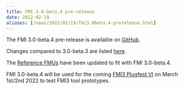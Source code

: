 ```yaml
---
title: FMI 3.0-beta.4 pre-release
date: 2022-02-19
aliases: [/news/2022/02/19/fmi3.0beta.4-prerelease.html]
---
```


The FMI 3.0-beta.4 pre-release is available on [GitHub](https://github.com/modelica/fmi-standard/releases).

Changes compared to 3.0-beta.3 are listed [here](https://github.com/modelica/fmi-standard/releases/tag/v3.0-beta.4).

The [Reference FMUs](https://github.com/modelica/Reference-FMUs/releases/tag/v0.0.12) have been updated to fit with FMI 3.0-beta.4.

FMI 3.0-beta.4 will be used for the coming [FMI3 Plugfest VI](https://calendar.google.com/calendar/u/0/r/day/2022/3/1?eid=NDAyNDI1NTNzbjc2YzBydWVxM2s2bHFibnMgb2JlNzJkaGQzYXBqbWlwY3BtcjJhc2VoanNAZw&sf=true) on March 1st/2nd 2022 to test FMI3 tool prototypes.
